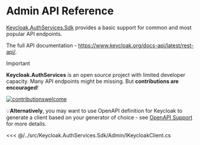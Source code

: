 # Admin API Reference

[Keycloak.AuthServices.Sdk](https://www.nuget.org/packages/Keycloak.AuthServices.Sdk/) provides a basic support for common and most popular API endpoints.

The full API documentation - <https://www.keycloak.org/docs-api/latest/rest-api/>.

>[!IMPORTANT]
> **Keycloak.AuthServices** is an open source project with limited developer capacity. Many API endpoints might be missing. But **contributions are encouraged**!
>
> [![contributionswelcome](https://img.shields.io/badge/contributions-welcome-brightgreen.svg?style=flat)](https://github.com/nikiforovall/keycloak-authorization-services-dotnet)

💡**Alternatively**, you may want to use OpenAPI definition for Keycloak to generate a client based on your generator of choice - see [OpenAPI Support](/admin-rest-api/admin-api-openapi) for more details.

<<< @/../src/Keycloak.AuthServices.Sdk/Admin/IKeycloakClient.cs
